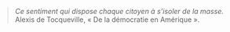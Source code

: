 >*Ce sentiment qui dispose chaque citoyen à s’isoler de la masse.*<br/>
>Alexis de Tocqueville, « De la démocratie en Amérique ». 